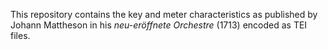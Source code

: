 This repository contains the key and meter characteristics as published by
Johann Mattheson in his _neu-eröffnete Orchestre_ (1713) encoded as TEI files.
